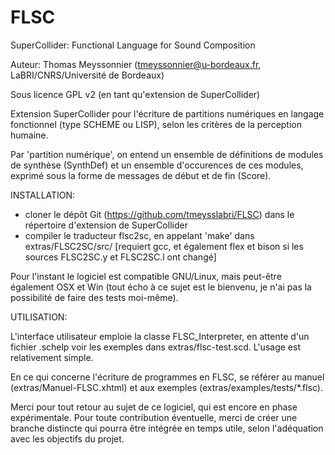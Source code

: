# FLSC
SuperCollider: Functional Language for Sound Composition

Auteur: Thomas Meyssonnier (<tmeyssonnier@u-bordeaux.fr>, LaBRI/CNRS/Université de Bordeaux)

Sous licence GPL v2 (en tant qu'extension de SuperCollider)

Extension SuperCollider pour l'écriture de partitions numériques en langage fonctionnel (type SCHEME ou LISP), selon les critères de la perception humaine.

Par 'partition numérique', on entend un ensemble de définitions de modules de synthèse (SynthDef) et un ensemble d'occurences de ces modules, exprimé sous la forme de messages de début et de fin (Score).

INSTALLATION:

- cloner le dépôt Git (https://github.com/tmeysslabri/FLSC) dans le répertoire d'extension de SuperCollider
- compiler le traducteur flsc2sc, en appelant 'make' dans extras/FLSC2SC/src/
[requiert gcc, et également flex et bison si les sources FLSC2SC.y et FLSC2SC.l ont changé]

Pour l'instant le logiciel est compatible GNU/Linux, mais peut-être également OSX et Win (tout écho à ce sujet est le bienvenu, je n'ai pas la possibilité de faire des tests moi-même).

UTILISATION:

L'interface utilisateur emploie la classe FLSC_Interpreter, en attente d'un fichier .schelp voir les exemples dans extras/flsc-test.scd. L'usage est relativement simple.

En ce qui concerne l'écriture de programmes en FLSC, se référer au manuel (extras/Manuel-FLSC.xhtml) et aux exemples (extras/examples/tests/*.flsc).

Merci pour tout retour au sujet de ce logiciel, qui est encore en phase expérimentale. Pour toute contribution éventuelle, merci de créer une branche distincte qui pourra être intégrée en temps utile, selon l'adéquation avec les objectifs du projet.
